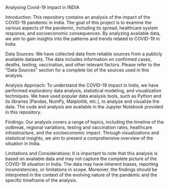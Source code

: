 Analysing Covid-19 impact in INDIA

Introduction:
This repository contains an analysis of the impact of the COVID-19 pandemic in India. 
The goal of this project is to examine the various aspects of the pandemic, including its spread, healthcare system response, and socioeconomic consequences. 
By analyzing available data, we aim to gain insights into the patterns and trends related to COVID-19 in India.

Data Sources:
We have collected data from reliable sources from a publicly available datasets.
The data includes information on confirmed cases, deaths, testing, vaccination, and other relevant factors. 
Please refer to the "Data Sources" section for a complete list of the sources used in this analysis.

Analysis Approach:
To understand the COVID-19 impact in India, we have performed exploratory data analysis, statistical modeling, and visualization techniques. 
We have used popular data analysis tools, such as Python and its libraries (Pandas, NumPy, Matplotlib, etc.), to analyze and visualize the data. 
The code and analysis are available in the Jupyter Notebook provided in this repository.

Findings:
Our analysis covers a range of topics, including the timeline of the outbreak, regional variations, testing and vaccination rates, healthcare infrastructure, and the socioeconomic impact. 
Through visualizations and statistical insights, we aim to present a comprehensive overview of the situation in India.

Limitations and Considerations:
It is important to note that this analysis is based on available data and may not capture the complete picture of the COVID-19 situation in India. 
The data may have inherent biases, reporting inconsistencies, or limitations in scope. 
Moreover, the findings should be interpreted in the context of the evolving nature of the pandemic and the specific timeframe of the analysis.
